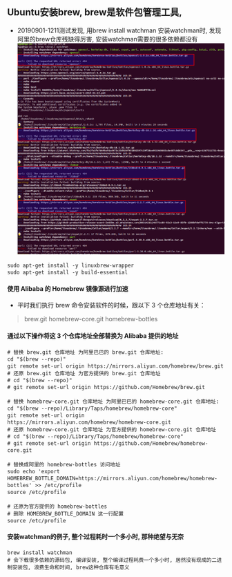 ## Ubuntu安装brew, brew是软件包管理工具,

* 20190901-1211测试发现, 用brew install watchman 安装watchman时, 发现阿里的brew仓库残缺得厉害, 安装watchman需要的很多依赖都没有
![avatar](imgs/brew-install-watchman-01.png)

```
sudo apt-get install -y linuxbrew-wrapper
sudo apt-get install -y build-essential
```

#### 使用 Alibaba 的 Homebrew 镜像源进行加速
* 平时我们执行 brew 命令安装软件的时候，跟以下 3 个仓库地址有关：
> brew.git
> homebrew-core.git
> homebrew-bottles

#### 通过以下操作将这 3 个仓库地址全部替换为 Alibaba 提供的地址
```
# 替换 brew.git 仓库地址 为阿里巴巴的 brew.git 仓库地址: 
cd "$(brew --repo)" 
git remote set-url origin https://mirrors.aliyun.com/homebrew/brew.git 
# 还原 brew.git 仓库地址 为官方提供的 brew.git 仓库地址 
# cd "$(brew --repo)" 
# git remote set-url origin https://github.com/Homebrew/brew.git
 
# 替换 homebrew-core.git 仓库地址 为阿里巴巴的 homebrew-core.git 仓库地址: 
cd "$(brew --repo)/Library/Taps/homebrew/homebrew-core" 
git remote set-url origin https://mirrors.aliyun.com/homebrew/homebrew-core.git 
# 还原 homebrew-core.git 仓库地址 为官方提供的 homebrew-core.git 仓库地址 
# cd "$(brew --repo)/Library/Taps/homebrew/homebrew-core" 
# git remote set-url origin https://github.com/Homebrew/homebrew-core.git
 
# 替换成阿里的 homebrew-bottles 访问地址
sudo echo 'export HOMEBREW_BOTTLE_DOMAIN=https://mirrors.aliyun.com/homebrew/homebrew-bottles' >> /etc/profile
source /etc/profile

# 还原为官方提供的 homebrew-bottles 
# 删除 HOMEBREW_BOTTLE_DOMAIN 这一行配置
source /etc/profile
```

#### 安装watchman的例子, 整个过程耗时一个多小时, 那种绝望与无奈
```
brew install watchman
# 会下载很多依赖的源码包, 编译安装, 整个编译过程耗费一个多小时, 居然没有现成的二进制安装包, 浪费生命和时间, brew这种仓库有毛意义
```